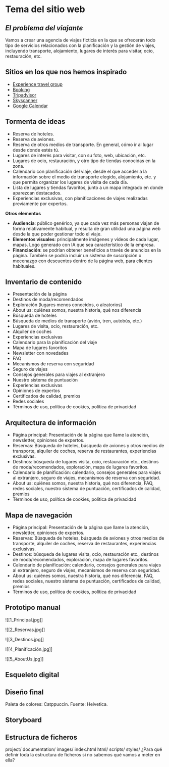 # Tema del sitio web
## *El problema del viajante*
Vamos a crear una agencia de viajes ficticia en la que se ofrecerán todo tipo de servicios relacionados con la planificación y la gestión de viajes, incluyendo transporte, alojamiento, lugares de interés para visitar, ocio, restauración, etc.

## Sitios en los que nos hemos inspirado
- [Experience travel group](https://experiencetravelgroup.com)
- [Booking](https://booking.com)
- [Tripadvisor](https://tripadvisor.es)
- [Skyscanner](https://skyscanner.es)
- [Google Calendar](https://calendar.google.com/calendar/u/0/r)

## Tormenta de ideas
- Reserva de hoteles.
- Reserva de aviones.
- Reserva de otros medios de transporte. En general, cómo ir al lugar desde donde estés tú.
- Lugares de interés para visitar, con su foto, web, ubicación, etc. 
- Lugares de ocio, restauración, y otro tipo de tiendas conocidas en la zona.
- Calendario con planificación del viaje, desde el que acceder a la información sobre el medio de transporte elegido, alojamiento, etc. y que permita organizar los lugares de visita de cada día.
- Lista de lugares y tiendas favoritos, junto a un mapa integrado en donde aparezcan destacados.
- Experiencias exclusivas, con planificaciones de viajes realizadas previamente por expertos.

**Otros elementos**
- **Audiencia**: público genérico, ya que cada vez más personas viajan de forma relativamente habitual, y resulta de gran utilidad una página web desde la que poder gestionar todo el viaje.
- **Elementos visuales**: principalmente imágenes y vídeos de cada lugar, mapas. Logo generado con IA que sea característico de la empresa.
- **Financiación**: se podrían obtener beneficios a través de anuncios en la página. También se podría incluir un sistema de suscripción o mecenazgo con descuentos dentro de la página web, para clientes habituales.


## Inventario de contenido
- Presentación de la página
- Destinos de moda/recomendados
- Exploración (lugares menos conocidos, o aleatorios)
- About us: quiénes somos, nuestra historia, qué nos diferencia 
- Búsqueda de hoteles
- Búsqueda de medios de transporte (avión, tren, autobús, etc.)
- Lugares de visita, ocio, restauración, etc.
- Alquiler de coches
- Experiencias exclusivas
- Calendario para la planificación del viaje
- Mapa de lugares favoritos
- Newsletter con novedades
- FAQ
- Mecanismos de reserva con seguridad
- Seguro de viajes
- Consejos generales para viajes al extranjero
- Nuestro sistema de puntuación
- Experiencias exclusivas
- Opiniones de expertos 
- Certificados de calidad, premios
- Redes sociales
- Términos de uso, política de cookies, política de privacidad

## Arquitectura de información
- Página principal: Presentación de la página que llame la atención, newsletter, opiniones de expertos.
- Reservas: Búsqueda de hoteles, búsqueda de aviones y otros medios de transporte, alquiler de coches, reserva de restaurantes, experiencias exclusivas.
- Destinos: búsqueda de lugares visita, ocio, restauración etc., destinos de moda/recomendados, exploración, mapa de lugares favoritos.
- Calendario de planificación: calendario, consejos generales para viajes al extranjero, seguro de viajes, mecanismos de reserva con seguridad.
- About us: quiénes somos, nuestra historia, qué nos diferencia, FAQ, redes sociales, nuestro sistema de puntuación, certificados de calidad, premios
- Términos de uso, política de cookies, política de privacidad

## Mapa de navegación
- Página principal: Presentación de la página que llame la atención, newsletter, opiniones de expertos.
- Reservas: Búsqueda de hoteles, búsqueda de aviones y otros medios de transporte, alquiler de coches, reserva de restaurantes, experiencias exclusivas.
- Destinos: búsqueda de lugares visita, ocio, restauración etc., destinos de moda/recomendados, exploración, mapa de lugares favoritos.
- Calendario de planificación: calendario, consejos generales para viajes al extranjero, seguro de viajes, mecanismos de reserva con seguridad.
- About us: quiénes somos, nuestra historia, qué nos diferencia, FAQ, redes sociales, nuestro sistema de puntuación, certificados de calidad, premios
- Términos de uso, política de cookies, política de privacidad

## Prototipo manual

![[1_Principal.jpg]]

![[2_Reservas.jpg]]

![[3_Destinos.jpg]]

![[4_Planificación.jpg]]

![[5_AboutUs.jpg]]
## Esqueleto digital

## Diseño final
Paleta de colores: Catppuccin.
Fuente: Helvetica.
 
## Storyboard

## Estructura de ficheros

project/
	documentation/
	images/
	index.html
	html/
	scripts/
	styles/
¿Para qué definir toda la estructura de ficheros si no sabemos qué vamos a meter en ella?
